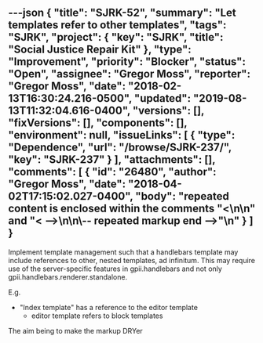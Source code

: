 ---json
{
  "title": "SJRK-52",
  "summary": "Let templates refer to other templates",
  "tags": "SJRK",
  "project": {
    "key": "SJRK",
    "title": "Social Justice Repair Kit"
  },
  "type": "Improvement",
  "priority": "Blocker",
  "status": "Open",
  "assignee": "Gregor Moss",
  "reporter": "Gregor Moss",
  "date": "2018-02-13T16:30:24.216-0500",
  "updated": "2019-08-13T11:32:04.616-0400",
  "versions": [],
  "fixVersions": [],
  "components": [],
  "environment": null,
  "issueLinks": [
    {
      "type": "Dependence",
      "url": "/browse/SJRK-237/",
      "key": "SJRK-237"
    }
  ],
  "attachments": [],
  "comments": [
    {
      "id": "26480",
      "author": "Gregor Moss",
      "date": "2018-04-02T17:15:02.027-0400",
      "body": "repeated content is enclosed within the comments \"<\n\n<!-- media: file UNKNOWN_MEDIA_-- repeated markup start -->\" and \"< -->\n\n\\-- repeated markup end -->\"\n"
    }
  ]
}
---
Implement template management such that a handlebars template may include references to other, nested templates, ad infinitum. This may require use of the server-specific features in gpii.handlebars and not only gpii.handlebars.renderer.standalone.

E.g.

* "Index template" has a reference to the editor template
  * editor template refers to block templates

The aim being to make the markup DRYer

        